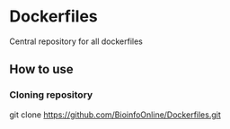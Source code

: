 # Dockerfiles

Central repository for all dockerfiles

## How to use

### Cloning repository
git clone https://github.com/BioinfoOnline/Dockerfiles.git
